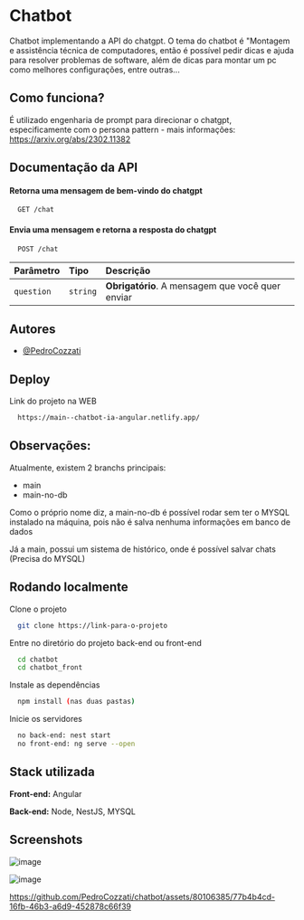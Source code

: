 
# Chatbot

Chatbot implementando a API do chatgpt.
O tema do chatbot é "Montagem e assistência técnica de computadores, então é possível pedir dicas e ajuda para resolver problemas de software,
além de dicas para montar um pc como melhores configurações, entre outras...

## Como funciona?

É utilizado engenharia de prompt para direcionar o chatgpt, especificamente com o persona pattern - mais informações: https://arxiv.org/abs/2302.11382


## Documentação da API

#### Retorna uma mensagem de bem-vindo do chatgpt

```http
  GET /chat
```

#### Envia uma mensagem e retorna a resposta do chatgpt

```http
  POST /chat
```

| Parâmetro   | Tipo       | Descrição                                   |
| :---------- | :--------- | :------------------------------------------ |
| `question`      | `string` | **Obrigatório**. A mensagem que você quer enviar |



## Autores

- [@PedroCozzati](https://www.github.com/PedroCozzati)


## Deploy

Link do projeto na WEB

```bash
  https://main--chatbot-ia-angular.netlify.app/
```


## Observações:
Atualmente, existem 2 branchs principais:
- main
- main-no-db

Como o próprio nome diz, a main-no-db é possível rodar sem ter o MYSQL instalado na máquina, pois não é salva nenhuma informações em banco de dados

Já a main, possui um sistema de histórico, onde é possível salvar chats (Precisa do MYSQL)


## Rodando localmente

Clone o projeto

```bash
  git clone https://link-para-o-projeto
```

Entre no diretório do projeto back-end ou front-end

```bash
  cd chatbot
  cd chatbot_front
```

Instale as dependências

```bash
  npm install (nas duas pastas)
```

Inicie os servidores

```bash
  no back-end: nest start
  no front-end: ng serve --open
```


## Stack utilizada

**Front-end:** Angular

**Back-end:** Node, NestJS, MYSQL


## Screenshots 

![image](https://github.com/PedroCozzati/chatbot/assets/80106385/d21a98cf-74fd-4ea8-a038-eb71342482bb)

![image](https://github.com/PedroCozzati/chatbot/assets/80106385/4571b769-2dec-44b2-82c3-145ee08a3c61)

https://github.com/PedroCozzati/chatbot/assets/80106385/77b4b4cd-16fb-46b3-a6d9-452878c66f39

